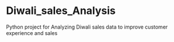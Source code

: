 # Diwali_sales_Analysis
Python project for Analyzing Diwali sales data to improve customer experience and sales
